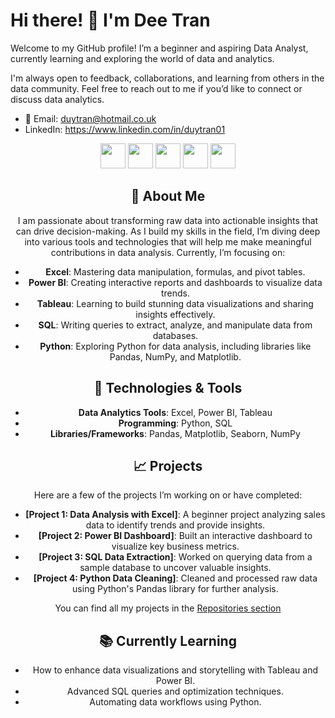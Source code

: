 # Hi there! 👋 I'm Dee Tran

Welcome to my GitHub profile! I’m a beginner and aspiring Data Analyst, currently learning and exploring the world of data and analytics.

I'm always open to feedback, collaborations, and learning from others in the data community. Feel free to reach out to me if you’d like to connect or discuss data analytics.

- 📧 Email: duytran@hotmail.co.uk
- LinkedIn: https://www.linkedin.com/in/duytran01

<div align="center">
<div style="text-align: center;"> <img src="https://img.shields.io/badge/Excel-3776AB?style=flat&logo=microsoft-excel&logoColor=white" height="40"/> <img src="https://img.shields.io/badge/Power_BI-1C1D2D?style=flat&logo=powerbi&logoColor=F2C811" height="40"/> <img src="https://img.shields.io/badge/Tableau-E97627?style=flat&logo=tableau&logoColor=white" height="40"/> <img src="https://img.shields.io/badge/MySQL-4479A1?style=flat&logo=mysql&logoColor=white" height="40"/> <img src="https://img.shields.io/badge/Python-3776AB?style=flat&logo=python&logoColor=white" height="40"/> 
</div>




## 🚀 About Me
I am passionate about transforming raw data into actionable insights that can drive decision-making. As I build my skills in the field, I’m diving deep into various tools and technologies that will help me make meaningful contributions in data analysis. Currently, I’m focusing on:

- **Excel**: Mastering data manipulation, formulas, and pivot tables.
- **Power BI**: Creating interactive reports and dashboards to visualize data trends.
- **Tableau**: Learning to build stunning data visualizations and sharing insights effectively.
- **SQL**: Writing queries to extract, analyze, and manipulate data from databases.
- **Python**: Exploring Python for data analysis, including libraries like Pandas, NumPy, and Matplotlib.

## 🔧 Technologies & Tools

- **Data Analytics Tools**: Excel, Power BI, Tableau
- **Programming**: Python, SQL
- **Libraries/Frameworks**: Pandas, Matplotlib, Seaborn, NumPy

## 📈 Projects

Here are a few of the projects I’m working on or have completed:

- **[Project 1: Data Analysis with Excel]**: A beginner project analyzing sales data to identify trends and provide insights.
- **[Project 2: Power BI Dashboard]**: Built an interactive dashboard to visualize key business metrics.
- **[Project 3: SQL Data Extraction]**: Worked on querying data from a sample database to uncover valuable insights.
- **[Project 4: Python Data Cleaning]**: Cleaned and processed raw data using Python's Pandas library for further analysis.

You can find all my projects in the [Repositories section](https://github.com/DeeTran01?tab=repositories)

## 📚 Currently Learning

- How to enhance data visualizations and storytelling with Tableau and Power BI.
- Advanced SQL queries and optimization techniques.
- Automating data workflows using Python.
